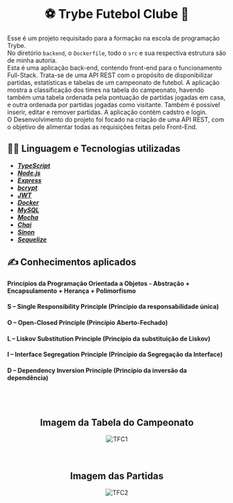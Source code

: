 # <div align="center">⚽ Trybe Futebol Clube 🥅</div>
Esse é um projeto requisitado para a formação na escola de programação Trybe.<br/>
No diretório `backend`, o `Dockerfile`, todo o `src` e sua respectiva estrutura são de minha autoria.<br/>
Esta é uma aplicação back-end, contendo front-end para o funcionamento Full-Stack. Trata-se de uma API REST com o propósito de disponibilizar partidas, estatísticas e tabelas de um campeonato de futebol. A aplicação mostra a classificação dos times na tabela do campeonato, havendo também uma tabela ordenada pela pontuação de partidas jogadas em casa, e outra ordenada por partidas jogadas como visitante. Também é possível inserir, editar e remover partidas. A aplicação contém cadstro e login.<br/>
O Desenvolvimento do projeto foi focado na criação de uma API REST, com o objetivo de alimentar todas as requisições feitas pelo Front-End. 

## 👨‍💻 Linguagem e Tecnologias utilizadas
- <i><b>[TypeScript](https://www.typescriptlang.org/)</b></i><br/>
- <i><b>[Node.js](https://nodejs.org/en)</b></i><br/>
- <i><b>[Express](https://expressjs.com/pt-br/)</b></i><br/>
- <i><b>[bcrypt](https://www.npmjs.com/package/bcrypt)</b></i><br/>
- <i><b>[JWT](https://jwt.io/)</b></i><br/>
- <i><b>[Docker](https://www.docker.com/)</b></i><br/>
- <i><b>[MySQL](https://www.mysql.com/)</b></i><br/>
- <i><b>[Mocha](https://mochajs.org/)</b></i><br/>
- <i><b>[Chai](https://www.chaijs.com/)</b></i><br/>
- <i><b>[Sinon](https://sinonjs.org/)</b></i><br/>
- <i><b>[Sequelize](https://sequelize.org/)</b></i><br/>

## ✍ Conhecimentos aplicados
#### Princípios da Programação Orientada a Objetos - Abstração + Encapsulamento + Herança + Polimorfismo
#### S – Single Responsibility Principle (Princípio da responsabilidade única)
#### O – Open-Closed Principle (Princípio Aberto-Fechado)
#### L – Liskov Substitution Principle (Princípio da substituição de Liskov)
#### I – Interface Segregation Principle (Princípio da Segregação da Interface)
#### D – Dependency Inversion Principle (Princípio da inversão da dependência)
</br>
</br>

## <div align="center">Imagem da Tabela do Campeonato</div>
<div align="center">
    <img src="https://github.com/RenanClaude/project-trybe-futebol-clube/assets/113383027/66dff8ad-058a-46c8-9cfd-8be19fc0c302" alt="TFC1" />
</div>
</br>
</br>

## <div align="center">Imagem das Partidas</div>
<div align="center">
    <img src="https://github.com/RenanClaude/project-trybe-futebol-clube/assets/113383027/d3728416-a47e-4b9d-8efe-3b21f6085ddf" alt="TFC2" />
</div>
